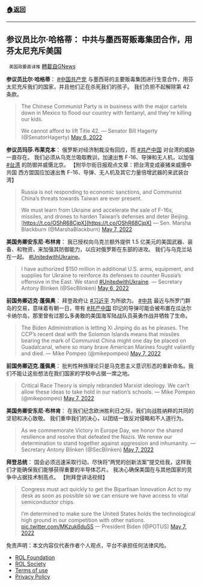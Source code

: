 ###  [:house:返回](README.md)
---


## 参议员比尔·哈格蒂： 中共与墨西哥贩毒集团合作，用芬太尼充斥美国
` 美国政要直译推` [轉載自GNews](https://gnews.org/zh-hans/2487429/)

**参议员比尔·哈格蒂**：
 [#中国共产党](https://gettr.com/hashtag/%23%E4%B8%AD%E5%9B%BD%E5%85%B1%E4%BA%A7%E5%85%9A) 与墨西哥的主要贩毒集团进行生意合作，用芬太尼充斥我们的​​国家，并且他们正在杀死我们的孩子。 我们负担不起解除第 42 条款。

> The Chinese Communist Party is in business with the major cartels down in Mexico to flood our country with fentanyl, and they're killing our kids. 
>  
> We cannot afford to lift Title 42.
> — Senator Bill Hagerty (@SenatorHagerty) [May 6, 2022](https://twitter.com/SenatorHagerty/status/1522707781048057857?ref_src=twsrc%5Etfw)

**参议员玛莎.布莱克本**： 
俄罗斯对经济制裁没有回应，而 [#共产中国](https://gettr.com/hashtag/%23%E5%85%B1%E4%BA%A7%E4%B8%AD%E5%9B%BD) 对台湾的威胁一直存在。 
我们必须从乌克兰吸取教训，加速出售 F-16、导弹和无人机，以加强 [#台湾](https://gettr.com/hashtag/%23%E5%8F%B0%E6%B9%BE) 的防御并威慑北京。 
【附华尔街日报观点文章：把台湾变成豪猪来威慑中共国 
西方盟国应加速出售 F-16、导弹、无人机及其它力量倍增武器的来武装台湾】

> Russia is not responding to economic sanctions, and Communist China’s threats towards Taiwan are ever present. 
> 
> We must learn from Ukraine and accelerate the sale of F-16s, missiles, and drones to harden Taiwan’s defenses and deter Beijing. [https://t.co/OShR68CjpX](https://t.co/OShR68CjpX)
> — Sen. Marsha Blackburn (@MarshaBlackburn) [May 7, 2022](https://twitter.com/MarshaBlackburn/status/1523033373949952001?ref_src=twsrc%5Etfw)

**美国务卿安东尼·布林肯**： 
我已授权向乌克兰额外提供 1.5 亿美元的美国武器、装备、和物资，来加强其防御能力，以应对俄罗斯在东部的进攻。 我们与乌克兰站在一起。 [#UnitedwithUkraine](https://twitter.com/hashtag/UnitedwithUkraine?src=hashtag_click)。

> I have authorized $150 million in additional U.S. arms, equipment, and supplies for Ukraine to reinforce its defenses to counter Russia’s offensive in the East. We stand [#UnitedwithUkraine](https://twitter.com/hashtag/UnitedwithUkraine?src=hash&amp;ref_src=twsrc%5Etfw).
> — Secretary Antony Blinken (@SecBlinken) [May 6, 2022](https://twitter.com/SecBlinken/status/1522701602028675079?ref_src=twsrc%5Etfw)

**前国务卿迈克·蓬佩奥**： 
拜登政府让 [#习近平](https://gettr.com/hashtag/%23%E4%B9%A0%E8%BF%91%E5%B9%B3) 为所欲为。 [#中共](https://gettr.com/hashtag/%23%E4%B8%AD%E5%85%B1) 最近与所罗门群岛的交易，意味着有朝一日，带有 [#共产中国](https://gettr.com/hashtag/%23%E5%85%B1%E4%BA%A7%E4%B8%AD%E5%9B%BD) 印记的导弹可能会被布置在瓜达尔卡纳尔岛，那里曾有过那么多勇敢的美国海军陆战队员英勇作战并牺牲了生命。

> The Biden Administration is letting Xi Jinping do as he pleases. The CCP’s recent deal with the Solomon Islands means that missiles bearing the mark of Communist China might one day be placed on Guadalcanal, where so many brave American Marines fought valiantly and died.
> — Mike Pompeo (@mikepompeo) [May 7, 2022](https://twitter.com/mikepompeo/status/1522940422586253312?ref_src=twsrc%5Etfw)

**前国务卿迈克.蓬佩奥**： 
批判性种族理论只是马克思主义意识形态的重新命名。我们不能让这些想法在我们国家的学校中占据一席之地。

> Critical Race Theory is simply rebranded Marxist ideology. We can’t allow these ideas to take hold in our nation’s schools.
> — Mike Pompeo (@mikepompeo) [May 7, 2022](https://twitter.com/mikepompeo/status/1522992978742382592?ref_src=twsrc%5Etfw)

**美国务卿安东尼·布林肯**： 
在我们纪念欧洲胜利日之际，我们向战胜纳粹的共同的坚韧和决心致敬。 我们重申我们的决心，以团结一致反对侵略和不人道行为。

> As we commemorate Victory in Europe Day, we honor the shared resilience and resolve that defeated the Nazis. We renew our determination to stand together against aggression and inhumanity.
> — Secretary Antony Blinken (@SecBlinken) [May 7, 2022](https://twitter.com/SecBlinken/status/1522913684946837504?ref_src=twsrc%5Etfw)

**拜登总统**： 
国会必须迅速采取行动，尽快将“两党的创新法案”提交给我，这样我们才能确保我们能够获得重要的半导体芯片。 我决心确保美国在与其他国家的竞争中占据技术制高点。 【附拜登讲话视频】

> Congress must act quickly to get the Bipartisan Innovation Act to my desk as soon as possible so we can ensure we have access to vital semiconductor chips.
>  
> I’m determined to make sure the United States holds the technological high ground in our competition with other nations. [pic.twitter.com/MKzuk6duSS](https://t.co/MKzuk6duSS)
> — President Biden (@POTUS) [May 7, 2022](https://twitter.com/POTUS/status/1523033729027162112?ref_src=twsrc%5Etfw)

免责声明：本文内容仅代表作者个人观点，平台不承担任何法律风险。
  
- [ROL Foundation](https://rolfoundation.org/)
- [ROL Society](https://rolsociety.org/)
- [Terms of use](https://gnews.org/terms-of-use-3/)
- [Privacy Policy](https://gnews.org/privacy-policy/)
